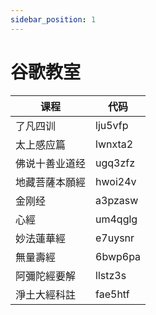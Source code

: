 ```yaml
---
sidebar_position: 1
---
```



# 谷歌教室

| 课程 | 代码 |
|------|-----|
| 了凡四训 | lju5vfp |
| 太上感应篇 | lwnxta2 |
| 佛说十善业道经 | ugq3zfz |
| 地藏菩薩本願經 | hwoi24v |
| 金刚经 | a3pzasw |
| 心經 | um4qglg |
| 妙法蓮華經 | e7uysnr |
| 無量壽經 | 6bwp6pa |
| 阿彌陀經要解 | llstz3s |
| 淨土大經科註 | fae5htf |
